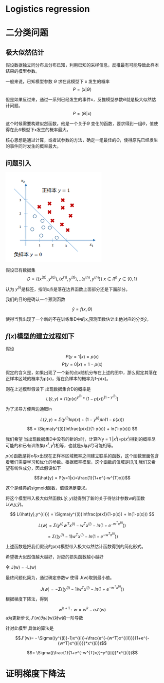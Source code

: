 # Logistics regression 

# 二分类问题

## 极大似然估计

假设数据独立同分布且分布已知，利用已知的采样信息，反推最有可能导致此样本结果的模型参数。

一般来说，已知模型参数 $\Theta$ 求在此模型下 x 发生的概率
$$P=(x|\Theta)$$

但是如果反过来，通过一系列已经发生的事件x，反推模型参数$\Theta$就是极大似然估计问题。
$$P=(\Theta|x)$$

这个时候需要构建似然函数，他是一个关于$\Theta$ 变化的函数，要求得到一组$\Theta$，值使得在此$\Theta$模型下x发生的概率最大。


核心思想是通过计算，或者试参数的方法，确定一组最佳的$\Theta$，使得原先已经发生的事件同时发生的概率最大。

## 问题引入

![avatar](pic/pic1.png)

假设已有数据集  
$$D =\{ (x^{(0)},y^{(0)}),(x^{(1)},y^{(1)}),..(x^{(n)},y^{(n)}) \} \ x \in R^n \: y \in \{0,1 \}$$

认为 $y^{(i)}$是标签，指明x点是落在边界函数上面部分还是下面部分。

我们的目的是确认一个预测函数

$$\hat{y}=f(x ,\Theta)$$

使得当我出现了一个新的不在训练集D中的x,预测函数估计出他对应的分类$\hat{y}$。

## $f(x)$模型的建立过程如下

假设$$P(y = 1 | x) = p(x)$$$$P(y = 0 | x) =1-p(x)$$
假定的含义是，如果出现了一个新的点x随机分布在上述的图中，那么假定其落在正样本区域的概率为p(x)，落在负样本的概率为1-p(x)。

则在上述模型假设下 出现数据集合D的概率是
$$L(\hat{y},y) = \Pi(p(x)^{y^{(i)}} * (1-p(x))^{(1-y^{(i)})}) $$

为了求导方便两边通取ln

$$L(\hat{y},y) = \Sigma(y^{(i)}Inp(x) + (1-y^{(i)})In(1-p(x))) $$

$$ = \Sigma(y^{(i)}In\frac{p(x)}{1-p(x)} + In(1-p(x))) $$


我们希望 当出现数据集D中没有的新的x时，计算P(y = 1 |$x^i$)=p($x^i$)得到的概率尽可能的和已有训练集($x^i,y^i$)相等，也就是y与$\hat{y}$尽可能相等。

$p(x)$函数是将x与x出现在正样本区域概率之间建立联系的函数，这个函数里面包含着我们需要学习和优化的参数。根据概率模型，这个函数的值域是[0,1],我们又希望有线性成分，因此假设如下

$$\hat{y} = P(y=1|x)=\frac{1}{1+e^{-w^{T}x}}$$

这个是经典的sigmoid函数，值域满足要求。

将这个模型带入极大似然函数$L(\hat{y},y)$就得到了新的关于待估计参数w的函数 L(w,y,$\hat{y}$)。

$$ L(\hat{y},y^{(i)}) = \Sigma(y^{(i)}In\frac{p(x)}{1-p(x)} + In(1-p(x))) $$

$$ L(w)= \Sigma(y^{(i)} w^Tx^{(i)} - w^Tx^{(i)}-ln(1+e^{-{w^T}x^{(i)}}))$$

$$ = \Sigma((y^{(i)}-1)w^Tx^{(i)}-ln(1+e^{-{w^T}x^{(i)}}))$$

上述函数是把我们假设的p(x)模型带入极大似然估计函数得到的简化形式。

希望极大似然值越大越好，对应的损失函数越小越好

令 J(w) = -L(w)

最终问题化简为，通过确定参数w 使得 J(w)取到最小值。

$$J(w)= - \Sigma((y^{(i)}-1)w^Tx^{(i)}-ln(1+e^{-{w^T}x^{(i)}}))$$

根据梯度下降法，得到

$$w^{k+1}: w=w^k - aJ'(w)$$
a为更新步长,J'(w)为J(w)对w的一阶导数

针对此模型 具体的算法是

$$J'(w)= - \Sigma((y^{(i)}-1)x^{(i)}+\frac{e^{-{w^T}x^{(i)}}}{1+e^{-{w^T}x^{(i)}}}*x^{(i)})$$

$$= \Sigma((\frac{1}{1+e^{-w^{T}x}}-y^{(i)})*x^{(i)})$$

# 证明梯度下降法
